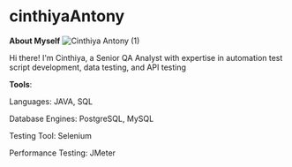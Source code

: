 # cinthiyaAntony

**About Myself**
![Cinthiya Antony (1)](https://github.com/user-attachments/assets/78093a12-9ba6-4a33-9114-cad5d41986ab)

Hi there! I'm Cinthiya, a Senior QA Analyst with expertise in automation test script development, data testing, and API testing

**Tools**:

Languages: JAVA, SQL

Database Engines: PostgreSQL, MySQL

Testing Tool: Selenium

Performance Testing: JMeter



